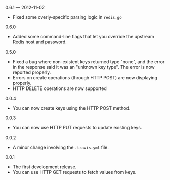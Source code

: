 0.6.1 &mdash; 2012-11-02
*   Fixed some overly-specific parsing logic in `redis.go`

0.6.0
*	Added some command-line flags that let you override the upstream Redis
	host and password.

0.5.0
*	Fixed a bug where non-existent keys returned type "none", and the error
	in the response said it was an "unknown key type". The error is now
	reported properly.
*	Errors on create operations (through HTTP POST) are now displaying
	properly.
*	HTTP DELETE operations are now supported

0.0.4
*	You can now create keys using the HTTP POST method.

0.0.3
*	You can now use HTTP PUT requests to update existing keys.

0.0.2
*	A minor change involving the `.travis.yml` file.

0.0.1
*	The first development release.
*	You can use HTTP GET requests to fetch values from keys.
